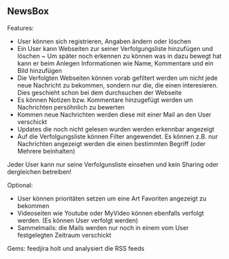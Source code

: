 NewsBox
-------------------

Features:
- User können sich registrieren, Angaben ändern oder löschen
- Ein User kann Webseiten zur seiner Verfolgungsliste hinzufügen und löschen
~	Um später noch erkennen zu können was in dazu bewegt hat kann er beim Anlegen Informationen wie Name, Kommentare und	ein Bild hinzufügen
- Die Verfolgten Webseiten können vorab gefiltert werden um nicht jede neue Nachricht zu bekommen, sondern nur die, die	einen interesieren. Dies geschieht schon bei dem durchsuchen der Webseite
- Es können Notizen bzw. Kommentare hinzugefügt werden um Nachrichten persöhnlich zu bewerten
- Kommen neue Nachrichten werden diese mit einer Mail an den User verschickt
- Updates die noch nicht gelesen wurden werden erkennbar angezeigt
- Auf die Verfolgungsliste können Filter angewendet. Es können z.B. nur Nachrichten angezeigt werden die einen bestimmten Begriff (oder Mehrere beinhalten)

Jeder User kann nur seine Verfolgunsliste einsehen und kein Sharing oder dergleichen betreiben!

Optional:
- User können prioritäten setzen um eine Art Favoriten angezeigt zu bekommen
- Videoseiten wie Youtube oder MyVideo können ebenfalls verfolgt werden.
		(Es können User verfolgt werden)
- Sammelmails: die Mails werden nur noch in einem vom User festgelegten Zeitraum verschickt


Gems:
feedjira holt und analysiert die RSS feeds
